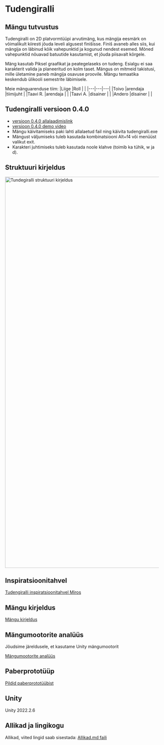 # Tudengiralli

## Mängu tutvustus
Tudengiralli on 2D platvormtüüpi arvutimäng, kus mängija eesmärk on võimalikult kiiresti jõuda leveli algusest finišisse. Finiš avaneb alles siis, kui mängija on läbinud kõik vahepunktid ja kogunud nendest esemed. Mõned vahepunktid nõuavad batuutide kasutamist, et jõuda piisavalt kõrgele. 

Mäng kasutab Piksel graafikat ja peategelaseks on tudeng. Esialgu ei saa karakterit valida ja planeeritud on kolm taset. Mängus on mitmeid takistusi, mille ületamine paneb mängija osavuse proovile. Mängu temaatika keskendub ülikooli semestrite läbimisele.

Meie mänguarenduse tiim:
|Liige   |Roll   |   |
|---|---|---|
|Toivo   |arendaja   |tiimijuht   |
|Taavi R.   |arendaja   |   |
|Taavi A.  |disainer   |   |
|Andero  |disainer   |   |
## Tudengiralli versioon 0.4.0
- [versioon 0.4.0 allalaadimislink](https://github.com/tluhk/rif21-MM-praktika-1/releases/download/v0.4.0/Tudengiralli.zip)
- [versioon 0.4.0 demo video](https://drive.google.com/file/d/13jpODQvjiQfoQ1HDE7xXUvot75QrZehj/view?usp=share_link)
- Mängu käivitamiseks paki lahti allalaetud fail ning käivita tudengiralli.exe
- Mängust väljumiseks tuleb kasutada kombinatsiooni Alt+f4 või menüüst valikut exit.
- Karakteri juhtimiseks tuleb kasutada noole klahve (toimib ka tühik, w ja d). 

## Struktuuri kirjeldus
<img width="1282" alt="Tundegiralli struktuuri kirjeldus" src="https://user-images.githubusercontent.com/29203508/227105634-f6deccb3-44e4-44ae-8e0e-8ec3fbfef8a6.png">

## Inspiratsioonitahvel
[Tudengiralli inspiratsioonitahvel Miros](https://miro.com/app/board/uXjVPmmjoJ0=/?share_link_id=440333319760)

## Mängu kirjeldus 
[Mängu kirjeldus](https://github.com/tluhk/rif21-MM-praktika-1/blob/master/doc/m%C3%A4ngu%20kirjeldus.md)

## Mängumootorite analüüs
Jõudsime järeldusele, et kasutame Unity mängumootorit

[Mängumootorite analüüs](https://github.com/tluhk/rif21-MM-praktika-1/blob/master/doc/M%C3%A4ngumootorite%20anal%C3%BC%C3%BCs.md)

## Paberprototüüp
[Pildid paberprototüübist](https://github.com/tluhk/rif21-MM-praktika-1/tree/master/doc/Paberprotot%C3%BC%C3%BCp)

## Unity
Unity 2022.2.6

## Allikad ja lingikogu
Allikad, viited lingid saab sisestada: [Allikad.md faili](https://github.com/tluhk/rif21-MM-praktika-1/blob/master/doc/Allikad.md)
